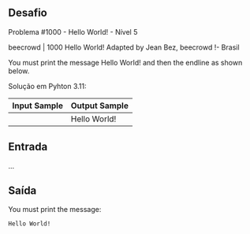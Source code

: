 ## Desafio

Problema #1000 - Hello World! - Nível 5


beecrowd | 1000
Hello World!
Adapted by Jean Bez, beecrowd !- Brasil

You must print the message Hello World! and then the endline as shown below.

Solução em Pyhton 3.11:

| Input Sample | Output Sample |
| ------------ | ------------- |
|              | Hello World!  |


## Entrada

...

## Saída

You must print the message: 

```
Hello World!
```
